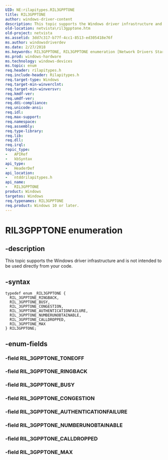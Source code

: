 ```yaml
---
UID: NE:rilapitypes.RIL3GPPTONE
title: RIL3GPPTONE
author: windows-driver-content
description: This topic supports the Windows driver infrastructure and is not intended to be used directly from your code.
old-location: netvista\ril3gpptone.htm
old-project: netvista
ms.assetid: 3dd7c317-b77f-4cc1-8513-ed305418e76f
ms.author: windowsdriverdev
ms.date: 2/27/2018
ms.keywords: RIL3GPPTONE, RIL3GPPTONE enumeration [Network Drivers Starting with Windows Vista], RIL_3GPPTONE_AUTHENTICATIONFAILURE, RIL_3GPPTONE_BUSY, RIL_3GPPTONE_CALLDROPPED, RIL_3GPPTONE_CONGESTION, RIL_3GPPTONE_MAX, RIL_3GPPTONE_NUMBERUNOBTAINABLE, RIL_3GPPTONE_RINGBACK, netvista.ril3gpptone, ntddrilapitypes/RIL3GPPTONE, ntddrilapitypes/RIL_3GPPTONE_AUTHENTICATIONFAILURE, ntddrilapitypes/RIL_3GPPTONE_BUSY, ntddrilapitypes/RIL_3GPPTONE_CALLDROPPED, ntddrilapitypes/RIL_3GPPTONE_CONGESTION, ntddrilapitypes/RIL_3GPPTONE_MAX, ntddrilapitypes/RIL_3GPPTONE_NUMBERUNOBTAINABLE, ntddrilapitypes/RIL_3GPPTONE_RINGBACK
ms.prod: windows-hardware
ms.technology: windows-devices
ms.topic: enum
req.header: rilapitypes.h
req.include-header: Rilapitypes.h
req.target-type: Windows
req.target-min-winverclnt: 
req.target-min-winversvr: 
req.kmdf-ver: 
req.umdf-ver: 
req.ddi-compliance: 
req.unicode-ansi: 
req.idl: 
req.max-support: 
req.namespace: 
req.assembly: 
req.type-library: 
req.lib: 
req.dll: 
req.irql: 
topic_type:
-	APIRef
-	kbSyntax
api_type:
-	HeaderDef
api_location:
-	ntddrilapitypes.h
api_name:
-	RIL3GPPTONE
product: Windows
targetos: Windows
req.typenames: RIL3GPPTONE
req.product: Windows 10 or later.
---
```


# RIL3GPPTONE enumeration


## -description


This topic supports the Windows driver infrastructure and is not intended to be used directly from your code.


## -syntax


````
typedef enum _RIL3GPPTONE { 
  RIL_3GPPTONE_RINGBACK,
  RIL_3GPPTONE_BUSY,
  RIL_3GPPTONE_CONGESTION,
  RIL_3GPPTONE_AUTHENTICATIONFAILURE,
  RIL_3GPPTONE_NUMBERUNOBTAINABLE,
  RIL_3GPPTONE_CALLDROPPED,
  RIL_3GPPTONE_MAX
} RIL3GPPTONE;
````


## -enum-fields




### -field RIL_3GPPTONE_TONEOFF


### -field RIL_3GPPTONE_RINGBACK


### -field RIL_3GPPTONE_BUSY


### -field RIL_3GPPTONE_CONGESTION


### -field RIL_3GPPTONE_AUTHENTICATIONFAILURE


### -field RIL_3GPPTONE_NUMBERUNOBTAINABLE


### -field RIL_3GPPTONE_CALLDROPPED


### -field RIL_3GPPTONE_MAX

